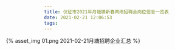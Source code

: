 ```yaml
---
title: 仪征市2021年月塘镇新春网络招聘会岗位信息一览表														
date: 2021-02-21 12:06:53
tags:
---
```

<div style="width: 1200px; height: auto; margin-left: -100px;">
    {% asset_img 01.png 2021-02-21月塘招聘企业汇总 %}
</div>
